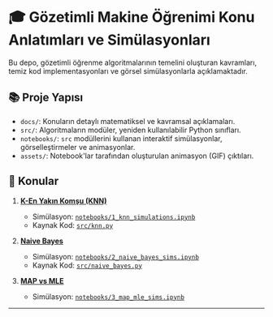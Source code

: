 # 🎓 Gözetimli Makine Öğrenimi Konu Anlatımları ve Simülasyonları

Bu depo, gözetimli öğrenme algoritmalarının temelini oluşturan kavramları, temiz kod implementasyonları ve görsel simülasyonlarla açıklamaktadır.

## 📚 Proje Yapısı

* `docs/`: Konuların detaylı matematiksel ve kavramsal açıklamaları.
* `src/`: Algoritmaların modüler, yeniden kullanılabilir Python sınıfları.
* `notebooks/`: `src` modüllerini kullanan interaktif simülasyonlar, görselleştirmeler ve animasyonlar.
* `assets/`: Notebook'lar tarafından oluşturulan animasyon (GIF) çıktıları.

## 🎯 Konular

1.  [**K-En Yakın Komşu (KNN)**](./docs/1_KNN.md)
    * Simülasyon: [`notebooks/1_knn_simulations.ipynb`](./notebooks/1_knn_simulations.ipynb)
    * Kaynak Kod: [`src/knn.py`](./src/knn.py)

2.  [**Naive Bayes**](./docs/2_Naive_Bayes.md)
    * Simülasyon: [`notebooks/2_naive_bayes_sims.ipynb`](./notebooks/2_naive_bayes_sims.ipynb)
    * Kaynak Kod: [`src/naive_bayes.py`](./src/naive_bayes.py)

3.  [**MAP vs MLE**](./docs/3_MAP_vs_MLE.md)
    * Simülasyon: [`notebooks/3_map_mle_sims.ipynb`](./notebooks/3_map_mle_sims.ipynb)

---
